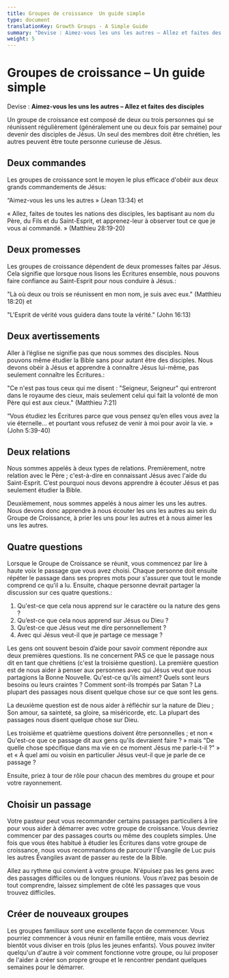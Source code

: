```yaml
---
title: Groupes de croissance  Un guide simple
type: document
translationKey: Growth Groups - A Simple Guide
summary: "Devise : Aimez-vous les uns les autres – Allez et faites des disciples"
weight: 5
---
```

# Groupes de croissance – Un guide simple

Devise : **Aimez-vous les uns les autres – Allez et faites des disciples**

Un groupe de croissance est composé de deux ou trois personnes qui se réunissent régulièrement (généralement une ou deux fois par semaine) pour devenir des disciples de Jésus. Un seul des membres doit être chrétien, les autres peuvent être toute personne curieuse de Jésus.

## Deux commandes

Les groupes de croissance sont le moyen le plus efficace d'obéir aux deux grands commandements de Jésus:

“Aimez-vous les uns les autres » (Jean 13:34) et

« Allez, faites de toutes les nations des disciples, les baptisant au nom du Père, du Fils et du Saint-Esprit, et apprenez-leur à observer tout ce que je vous ai commandé. » (Matthieu 28:19-20)

## Deux promesses

Les groupes de croissance dépendent de deux promesses faites par Jésus. Cela signifie que lorsque nous lisons les Écritures ensemble, nous pouvons faire confiance au Saint-Esprit pour nous conduire à Jésus.:

"Là où deux ou trois se réunissent en mon nom, je suis avec eux." (Matthieu 18:20) et

"L'Esprit de vérité vous guidera dans toute la vérité." (John 16:13)

## Deux avertissements

Aller à l’église ne signifie pas que nous sommes des disciples. Nous pouvons même étudier la Bible sans pour autant être des disciples. Nous devons obéir à Jésus et apprendre à connaître Jésus lui-même, pas seulement connaître les Écritures.:

"Ce n'est pas tous ceux qui me disent : "Seigneur, Seigneur" qui entreront dans le royaume des cieux, mais seulement celui qui fait la volonté de mon Père qui est aux cieux." (Matthieu 7:21)

“Vous étudiez les Écritures parce que vous pensez qu’en elles vous avez la vie éternelle… et pourtant vous refusez de venir à moi pour avoir la vie. » (John 5:39-40)

## Deux relations

Nous sommes appelés à deux types de relations. Premièrement, notre relation avec le Père ; c'est-à-dire en connaissant Jésus avec l'aide du Saint-Esprit. C’est pourquoi nous devons apprendre à écouter Jésus et pas seulement étudier la Bible.

Deuxièmement, nous sommes appelés à nous aimer les uns les autres. Nous devons donc apprendre à nous écouter les uns les autres au sein du Groupe de Croissance, à prier les uns pour les autres et à nous aimer les uns les autres.

## Quatre questions

Lorsque le Groupe de Croissance se réunit, vous commencez par lire à haute voix le passage que vous avez choisi. Chaque personne doit ensuite répéter le passage dans ses propres mots pour s'assurer que tout le monde comprend ce qu'il a lu. Ensuite, chaque personne devrait partager la discussion sur ces quatre questions.:

1.  Qu'est-ce que cela nous apprend sur le caractère ou la nature des gens ?
2.  Qu’est-ce que cela nous apprend sur Jésus ou Dieu ?
3.  Qu’est-ce que Jésus veut me dire personnellement ?
4.  Avec qui Jésus veut-il que je partage ce message ?

Les gens ont souvent besoin d’aide pour savoir comment répondre aux deux premières questions. Ils ne concernent PAS ce que le passage nous dit en tant que chrétiens (c'est la troisième question). La première question est de nous aider à penser aux personnes avec qui Jésus veut que nous partagions la Bonne Nouvelle. Qu'est-ce qu'ils aiment? Quels sont leurs besoins ou leurs craintes ? Comment sont-ils trompés par Satan ? La plupart des passages nous disent quelque chose sur ce que sont les gens.

La deuxième question est de nous aider à réfléchir sur la nature de Dieu ; Son amour, sa sainteté, sa gloire, sa miséricorde, etc. La plupart des passages nous disent quelque chose sur Dieu.

Les troisième et quatrième questions doivent être personnelles ; et non « Qu'est-ce que ce passage dit aux gens qu'ils devraient faire ? » mais "De quelle chose spécifique dans ma vie en ce moment Jésus me parle-t-il ?" » et « À quel ami ou voisin en particulier Jésus veut-il que je parle de ce passage ?

Ensuite, priez à tour de rôle pour chacun des membres du groupe et pour votre rayonnement.

## Choisir un passage

Votre pasteur peut vous recommander certains passages particuliers à lire pour vous aider à démarrer avec votre groupe de croissance. Vous devriez commencer par des passages courts ou même des couplets simples. Une fois que vous êtes habitué à étudier les Écritures dans votre groupe de croissance, nous vous recommandons de parcourir l'Évangile de Luc puis les autres Évangiles avant de passer au reste de la Bible.

Allez au rythme qui convient à votre groupe. N'épuisez pas les gens avec des passages difficiles ou de longues réunions. Vous n’avez pas besoin de tout comprendre, laissez simplement de côté les passages que vous trouvez difficiles.

## Créer de nouveaux groupes

Les groupes familiaux sont une excellente façon de commencer. Vous pourriez commencer à vous réunir en famille entière, mais vous devriez bientôt vous diviser en trois (plus les jeunes enfants). Vous pouvez inviter quelqu'un d'autre à voir comment fonctionne votre groupe, ou lui proposer de l'aider à créer son propre groupe et le rencontrer pendant quelques semaines pour le démarrer.
